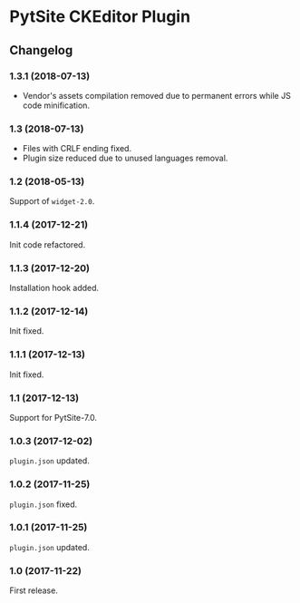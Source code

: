 # PytSite CKEditor Plugin


## Changelog


### 1.3.1 (2018-07-13)

- Vendor's assets compilation removed due to permanent errors while
  JS code minification.


### 1.3 (2018-07-13)

- Files with CRLF ending fixed.
- Plugin size reduced due to unused languages removal.


### 1.2 (2018-05-13)

Support of `widget-2.0`.


### 1.1.4 (2017-12-21)

Init code refactored.


### 1.1.3 (2017-12-20)

Installation hook added.


### 1.1.2 (2017-12-14)

Init fixed.


### 1.1.1 (2017-12-13)

Init fixed.


### 1.1 (2017-12-13)

Support for PytSite-7.0.


### 1.0.3 (2017-12-02)

`plugin.json` updated.


### 1.0.2 (2017-11-25)

`plugin.json` fixed.


### 1.0.1 (2017-11-25)

`plugin.json` updated.


### 1.0 (2017-11-22)

First release.
